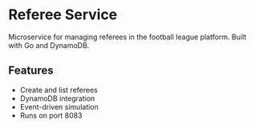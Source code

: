 # Referee Service

Microservice for managing referees in the football league platform. Built with Go and DynamoDB.

## Features

- Create and list referees
- DynamoDB integration
- Event-driven simulation
- Runs on port 8083
